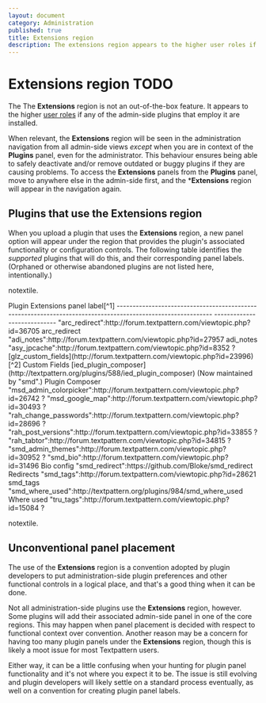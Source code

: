 ```yaml
---
layout: document
category: Administration
published: true
title: Extensions region
description: The extensions region appears to the higher user roles if any of the admin-side plugins that employ it are installed.
---
```


# Extensions region TODO

The The **Extensions** region is not an out-of-the-box feature. It appears to the higher [user roles](http://docs.textpattern.io/administration/user-roles-and-privileges) if any of the admin-side plugins that employ it are installed.

When relevant, the **Extensions** region will be seen in the administration navigation from all admin-side views *except* when you are in context of the **Plugins** panel, even for the administrator. This behaviour ensures being able to safely deactivate and/or remove outdated or buggy plugins if they are causing problems. To access the **Extensions** panels from the **Plugins** panel, move to anywhere else in the admin-side first, and the \***Extensions** region will appear in the navigation again.

## Plugins that use the Extensions region

When you upload a plugin that uses the **Extensions** region, a new
panel option will appear under the region that provides the plugin's
associated functionality or configuration controls. The following table
identifies the *supported* plugins that will do this, and their
corresponding panel labels. (Orphaned or otherwise abandoned plugins are
not listed here, intentionally.)

notextile.

<div itemscope itemtype="http://schema.org/Table">
  Plugin                                                                                                       Extensions panel label[^1]
  ------------------------------------------------------------------------------------------------------------ ----------------------------
  "arc_redirect":http://forum.textpattern.com/viewtopic.php?id=36705                                          arc_redirect
  "adi_notes":http://forum.textpattern.com/viewtopic.php?id=27957                                             adi_notes
  "asy_jpcache":http://forum.textpattern.com/viewtopic.php?id=8352                                            ?
  [glz_custom_fields](http://forum.textpattern.com/viewtopic.php?id=23996)[^2]                               Custom Fields
  [ied_plugin_composer](http://textpattern.org/plugins/588/ied_plugin_composer) (Now maintained by "smd".)   Plugin Composer
  "msd_admin_colorpicker":http://forum.textpattern.com/viewtopic.php?id=26742                                ?
  "msd_google_map":http://forum.textpattern.com/viewtopic.php?id=30493                                       ?
  "rah_change_passwords":http://forum.textpattern.com/viewtopic.php?id=28696                                 ?
  "rah_post_versions":http://forum.textpattern.com/viewtopic.php?id=33855                                    ?
  "rah_tabtor":http://forum.textpattern.com/viewtopic.php?id=34815                                            ?
  "smd_admin_themes":http://forum.textpattern.com/viewtopic.php?id=30952                                     ?
  "smd_bio":http://forum.textpattern.com/viewtopic.php?id=31496                                               Bio config
  "smd_redirect":https://github.com/Bloke/smd_redirect                                                       Redirects
  "smd_tags":http://forum.textpattern.com/viewtopic.php?id=28621                                              smd_tags
  "smd_where_used":http://textpattern.org/plugins/984/smd_where_used                                       Where used
  "tru_tags":http://forum.textpattern.com/viewtopic.php?id=15084                                              ?

notextile.

</div>

## Unconventional panel placement

The use of the **Extensions** region is a convention adopted by plugin
developers to put administration-side plugin preferences and other
functional controls in a logical place, and that's a good thing when it
can be done.

Not all administration-side plugins use the **Extensions** region,
however. Some plugins will add their associated admin-side panel in one
of the core regions. This may happen when panel placement is decided
with respect to functional context over convention. Another reason may
be a concern for having too many plugin panels under the **Extensions**
region, though this is likely a moot issue for most Textpattern users.

Either way, it can be a little confusing when your hunting for plugin
panel functionality and it's not where you expect it to be. The issue is
still evolving and plugin developers will likely settle on a standard
process eventually, as well on a convention for creating plugin panel
labels.

[^1]: \[todo:note about UI element guidelines\]

[^2]: This plugin provides functionality that may arrive in core by
    Textpattern version 4.6 or the version after.

